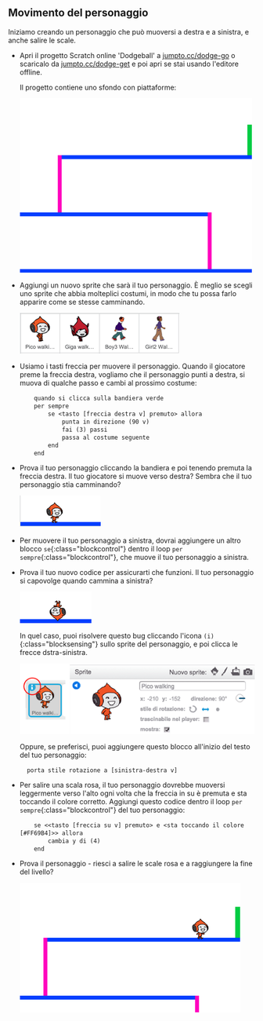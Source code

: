 ## Movimento del personaggio

Iniziamo creando un personaggio che può muoversi a destra e a sinistra, e anche salire le scale.

+ Apri il progetto Scratch online 'Dodgeball' a <a href="http://jumpto.cc/dodge-go" target="_blank">jumpto.cc/dodge-go</a> o scaricalo da <a href="http://jumpto.cc/dodge-get" target="_blank">jumpto.cc/dodge-get</a> e poi apri se stai usando l'editore offline.

	Il progetto contiene uno sfondo con piattaforme:

	![screenshot](images/dodge-background.png)

+ Aggiungi un nuovo sprite che sarà il tuo personaggio. È meglio se scegli uno sprite che abbia molteplici costumi, in modo che tu possa farlo apparire come se stesse camminando.

	![screenshot](images/dodge-characters.png)

+ Usiamo i tasti freccia per muovere il personaggio. Quando il giocatore preme la freccia destra, vogliamo che il personaggio punti a destra, si muova di qualche passo e cambi al prossimo costume:

	```blocks
		quando si clicca sulla bandiera verde
		per sempre
  			se <tasto [freccia destra v] premuto> allora
   				punta in direzione (90 v)
    			fai (3) passi
    			passa al costume seguente
  			end
		end
	```

+ Prova il tuo personaggio cliccando la bandiera e poi tenendo premuta la freccia destra. Il tuo giocatore si muove verso destra? Sembra che il tuo personaggio stia camminando?

	![screenshot](images/dodge-walking.png)

+ Per muovere il tuo personaggio a sinistra, dovrai aggiungere un altro blocco `se`{:class="blockcontrol"} dentro il loop `per sempre`{:class="blockcontrol"}, che muove il tuo personaggio a sinistra.

+ Prova il tuo nuovo codice per assicurarti che funzioni. Il tuo personaggio si capovolge quando cammina a sinistra?

	![screenshot](images/dodge-upside-down.png)

	In quel caso, puoi risolvere questo bug cliccando l'icona `(i)`{:class="blocksensing"} sullo sprite del personaggio, e poi clicca le frecce dstra-sinistra.

	![screenshot](images/dodge-left-right.png)

	Oppure, se preferisci, puoi aggiungere questo blocco all'inizio del testo del tuo personaggio:

	 ```blocks
	   porta stile rotazione a [sinistra-destra v]
	 ```

+ Per salire una scala rosa, il tuo personaggio dovrebbe muoversi leggermente verso l'alto ogni volta che la freccia in su è premuta e sta toccando il colore corretto. Aggiungi questo codice dentro il loop `per sempre`{:class="blockcontrol"} del tuo personaggio:

	```blocks
		se <<tasto [freccia su v] premuto> e <sta toccando il colore [#FF69B4]>> allora
  			cambia y di (4)
		end
	```

+ Prova il personaggio - riesci a salire le scale rosa e a raggiungere la fine del livello?

	![screenshot](images/dodge-test-character.png)
